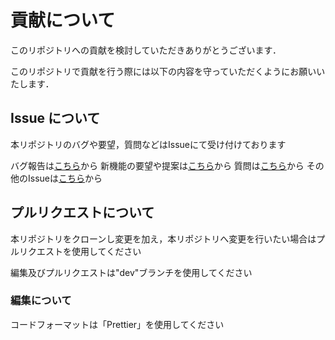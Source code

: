 # 貢献について

このリポジトリへの貢献を検討していただきありがとうございます．

<!-- リポジトリの編集/デバックを行う際に環境構築が必要な場合はここに記載 -->

このリポジトリで貢献を行う際には以下の内容を守っていただくようにお願いいたします．

## Issue について

本リポジトリのバグや要望，質問などはIssueにて受け付けております

バグ報告は[こちら](https://github.com/MC-Addon-JP-Community/addon-jp-community/issues/new?assignees=&labels=bug&template=bug_report.md)から
新機能の要望や提案は[こちら](https://github.com/MC-Addon-JP-Community/addon-jp-community/issues/new?assignees=&labels=enhancement&template=feature_request.md)から
質問は[こちら](https://github.com/MC-Addon-JP-Community/addon-jp-community/issues/new?assignees=&labels=question&template=question.md)から
その他のIssueは[こちら](https://github.com/MC-Addon-JP-Community/addon-jp-community/issues/new?assignees=&labels=other&template=other.md)から

## プルリクエストについて

本リポジトリをクローンし変更を加え，本リポジトリへ変更を行いたい場合はプルリクエストを使用してください

編集及びプルリクエストは"dev"ブランチを使用してください

### 編集について

コードフォーマットは「Prettier」を使用してください

<!-- プログラムを今後乗せる際には変数の命名規則なども乗せる -->
